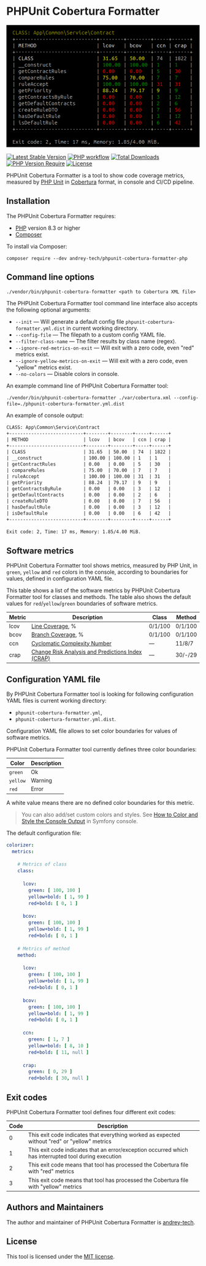 # PHPUnit Cobertura Formatter

![PHPUnit Cobertura Formatter logo](./assets/phpunit-cobertura-formatter-logo.png)

[![Latest Stable Version](https://poser.pugx.org/andrey-tech/phpunit-cobertura-formatter-php/v)](https://packagist.org/packages/andrey-tech/phpunit-cobertura-formatter-php)
[![PHP workflow](https://github.com/andrey-tech/phpunit-cobertura-formatter-php/actions/workflows/php.yml/badge.svg?branch=master)](https://github.com/andrey-tech/phpunit-cobertura-formatter-php/actions/workflows/php.yml)
[![Total Downloads](https://poser.pugx.org/andrey-tech/phpunit-cobertura-formatter-php/downloads)](//packagist.org/packages/andrey-tech/phpunit-cobertura-formatter-php)
[![PHP Version Require](https://poser.pugx.org/andrey-tech/phpunit-cobertura-formatter-php/require/php)](https://packagist.org/packages/andrey-tech/phpunit-cobertura-formatter-php)
[![License](https://poser.pugx.org/andrey-tech/phpunit-cobertura-formatter-php/license)](https://packagist.org/packages/andrey-tech/phpunit-cobertura-formatter-php)

PHPUnit Cobertura Formatter is a tool to show code coverage metrics, measured by
[PHP Unit](https://docs.phpunit.de/en/12.2/code-coverage.html#software-metrics-for-code-coverage) in
[Cobertura](https://github.com/cobertura/cobertura) format,
in console and CI/CD pipeline.


## Installation

The PHPUnit Cobertura Formatter requires:

- [PHP](https://www.php.net) version 8.3 or higher
- [Composer](https://getcomposer.org)

To install via Composer:

```shell
composer require --dev andrey-tech/phpunit-cobertura-formatter-php
```


## Command line options

```shell
./vendor/bin/phpunit-cobertura-formatter <path to Cobertura XML file>
```

The PHPUnit Cobertura Formatter tool command line interface also accepts the following optional arguments:

- `--init` — Will generate a default config file `phpunit-cobertura-formatter.yml.dist` in current working directory.
- `--config-file` — The filepath to a custom config YAML file.
- `--filter-class-name` — The filter results by class name (regex).   
- `--ignore-red-metrics-on-exit` —  Will exit with a zero code, even "red" metrics exist.
- `--ignore-yellow-metrics-on-exit` —  Will exit with a zero code, even "yellow" metrics exist.
- `--no-colors` — Disable colors in console.

An example command line of PHPUnit Cobertura Formatter tool:

```shell
./vendor/bin/phpunit-cobertura-formatter ./var/cobertura.xml --config-file=./phpunit-cobertura-formatter.yml.dist
```

An example of console output:

```text
CLASS: App\Common\Service\Contract
+---------------------------+--------+--------+-----+------+
| METHOD                    | lcov   | bcov   | ccn | crap |
+---------------------------+--------+--------+-----+------+
| CLASS                     | 31.65  | 50.00  | 74  | 1822 |
| __construct               | 100.00 | 100.00 | 1   | 1    |
| getContractRules          | 0.00   | 0.00   | 5   | 30   |
| compareRules              | 75.00  | 70.00  | 7   | 7    |
| ruleAccept                | 100.00 | 100.00 | 31  | 31   |
| getPriority               | 88.24  | 79.17  | 9   | 9    |
| getContractsByRule        | 0.00   | 0.00   | 3   | 12   |
| getDefaultContracts       | 0.00   | 0.00   | 2   | 6    |
| createRuleDTO             | 0.00   | 0.00   | 7   | 56   |
| hasDefaultRule            | 0.00   | 0.00   | 3   | 12   |
| isDefaultRule             | 0.00   | 0.00   | 6   | 42   |
+---------------------------+--------+--------+-----+------+

Exit code: 2, Time: 17 ms, Memory: 1.85/4.00 MiB.
```

## Software metrics

PHPUnit Cobertura Formatter tool shows metrics, measured by PHP Unit, 
in `green`, `yellow` and `red` colors in the console,
according to boundaries for values, defined in configuration YAML file.

This table shows a list of the software metrics by PHPUnit Cobertura Formatter tool
for classes and methods.
The table also shows the default values for `red`/`yellow`/`green` boundaries of software metrics.


| Metric | Description                                                                                                    | Class   | Method  |
|--------|----------------------------------------------------------------------------------------------------------------|---------|---------|
| lcov   | [Line Coverage](https://docs.phpunit.de/en/12.2/code-coverage.html#software-metrics-for-code-coverage), %      | 0/1/100 | 0/1/100 |
| bcov   | [Branch Coverage](https://docs.phpunit.de/en/12.2/code-coverage.html#software-metrics-for-code-coverage), %    | 0/1/100 | 0/1/100 |
| ccn    | [Cyclomatic Complexity Number](https://phpmd.org/rules/codesize.html#cyclomaticcomplexity)                     | —       | 11/8/7  |
| crap   | [Change Risk Analysis and Predictions Index (CRAP)](https://www.artima.com/weblogs/viewpost.jsp?thread=210575) | —       | 30/-/29 |


## Configuration YAML file

By PHPUnit Cobertura Formatter tool is looking for following configuration YAML files is current working directory:
- `phpunit-cobertura-formatter.yml`,
- `phpunit-cobertura-formatter.yml.dist`.

Configuration YAML file allows to set color boundaries for values of software metrics.

PHPUnit Cobertura Formatter tool currently defines three color boundaries:

| Color    | Description |
|----------|-------------|
| `green`  | Ok          |
| `yellow` | Warning     |
| `red`    | Error       |

A white value means there are no defined color boundaries for this metric.

> You can also add/set custom colors and styles.
> See [How to Color and Style the Console Output](https://symfony.com/doc/current/console/coloring.html) in Symfony console.

The default configuration file:  
```yaml
colorizer:
  metrics:

    # Metrics of class
    class:

      lcov:
        green: [ 100, 100 ]
        yellow+bold: [ 1, 99 ]
        red+bold: [ 0, 1 ]

      bcov:
        green: [ 100, 100 ]
        yellow+bold: [ 1, 99 ]
        red+bold: [ 0, 1 ]

    # Metrics of method
    method:

      lcov:
        green: [ 100, 100 ]
        yellow+bold: [ 1, 99 ]
        red+bold: [ 0, 1 ]

      bcov:
        green: [ 100, 100 ]
        yellow+bold: [ 1, 99 ]
        red+bold: [ 0, 1 ]

      ccn:
        green: [ 1, 7 ]
        yellow+bold: [ 8, 10 ]
        red+bold: [ 11, null ]

      crap:
        green: [ 0, 29 ]
        red+bold: [ 30, null ]
```

## Exit codes

PHPUnit Cobertura Formatter tool defines four different exit codes:

| Code | Description                                                                                           |
|------|-------------------------------------------------------------------------------------------------------|
| 0    | This exit code indicates that everything worked as expected without "red" or "yellow" metrics         |
| 1    | This exit code indicates that an error/exception occurred which has interrupted tool during execution |
| 2    | This exit code means that tool has processed the Cobertura file with "red" metrics                    |
| 3    | This exit code means that tool has processed the Cobertura file with "yellow" metrics                 |


## Authors and Maintainers

The author and maintainer of PHPUnit Cobertura Formatter is [andrey-tech](https://github.com/andrey-tech).

## License

This tool is licensed under the [MIT license](./LICENSE).
